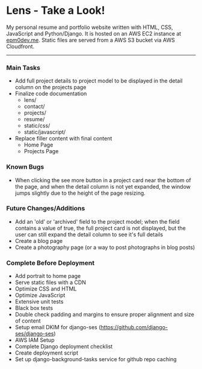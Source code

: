 # Lens - Take a Look!

My personal resume and portfolio website written with HTML, CSS, JavaScript and Python/Django. It is hosted on an AWS EC2 instance at [epm0dev.me](https://epm0dev.me). Static files are served from a AWS S3 bucket via AWS Cloudfront.

---

### Main Tasks
- Add full project details to project model to be displayed in the detail column on the projects page
- Finalize code documentation
    + lens/
    + contact/
    + projects/
    + resume/
    + static/css/
    + static/javascript/
- Replace filler content with final content
    + Home Page
    + Projects Page

### Known Bugs
- When clicking the see more button in a project card near the bottom of the page, and when the detail column is not yet expanded, the window jumps slightly due to the height of the page resizing.


### Future Changes/Additions
- Add an 'old' or 'archived' field to the project model; when the field contains a value of true, the full project card is not displayed, but the user can still expand the detail column to see it's full details
- Create a blog page
- Create a photography page (or a way to post photographs in blog posts)


### Complete Before Deployment
- Add portrait to home page
- Serve static files with a CDN
- Optimize CSS and HTML
- Optimize JavaScript
- Extensive unit tests
- Black box tests
- Double check padding and margins to ensure proper alignment and size of content
- Setup email DKIM for django-ses (https://github.com/django-ses/django-ses)
- AWS IAM Setup
- Complete Django deployment checklist
- Create deployment script
- Set up django-background-tasks service for github repo caching
